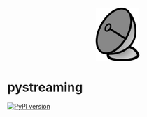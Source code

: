 
<p align="center"><a href="#"><img width=20% alt="" src="resources/icon.png"></a></p>

# pystreaming

[![PyPI version](https://badge.fury.io/py/pystreaming.svg)](https://badge.fury.io/py/pystreaming)
<!-- Build -->
<!-- Docs -->
<!-- Code Cov -->
<!-- style: black -->